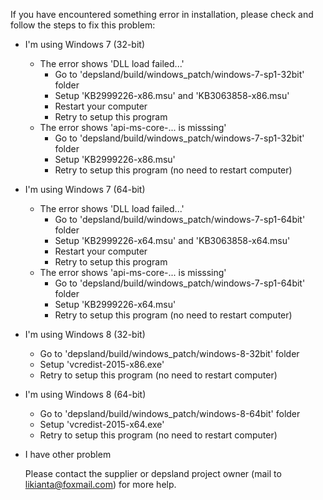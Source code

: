 If you have encountered something error in installation, please check and 
follow the steps to fix this problem:

- I'm using Windows 7 (32-bit)
    - The error shows 'DLL load failed...'
        - Go to 'depsland/build/windows_patch/windows-7-sp1-32bit' folder
        - Setup 'KB2999226-x86.msu' and 'KB3063858-x86.msu'
        - Restart your computer
        - Retry to setup this program
    - The error shows 'api-ms-core-... is misssing'
        - Go to 'depsland/build/windows_patch/windows-7-sp1-32bit' folder
        - Setup 'KB2999226-x86.msu'
        - Retry to setup this program (no need to restart computer)
    
- I'm using Windows 7 (64-bit)
    - The error shows 'DLL load failed...'
        - Go to 'depsland/build/windows_patch/windows-7-sp1-64bit' folder
        - Setup 'KB2999226-x64.msu' and 'KB3063858-x64.msu'
        - Restart your computer
        - Retry to setup this program
    - The error shows 'api-ms-core-... is misssing'
        - Go to 'depsland/build/windows_patch/windows-7-sp1-64bit' folder
        - Setup 'KB2999226-x64.msu'
        - Retry to setup this program (no need to restart computer)

- I'm using Windows 8 (32-bit)
    - Go to 'depsland/build/windows_patch/windows-8-32bit' folder
    - Setup 'vcredist-2015-x86.exe'
    - Retry to setup this program (no need to restart computer)
    
- I'm using Windows 8 (64-bit)
    - Go to 'depsland/build/windows_patch/windows-8-64bit' folder
    - Setup 'vcredist-2015-x64.exe'
    - Retry to setup this program (no need to restart computer)
    
- I have other problem

    Please contact the supplier or depsland project owner (mail to
    likianta@foxmail.com) for more help.
